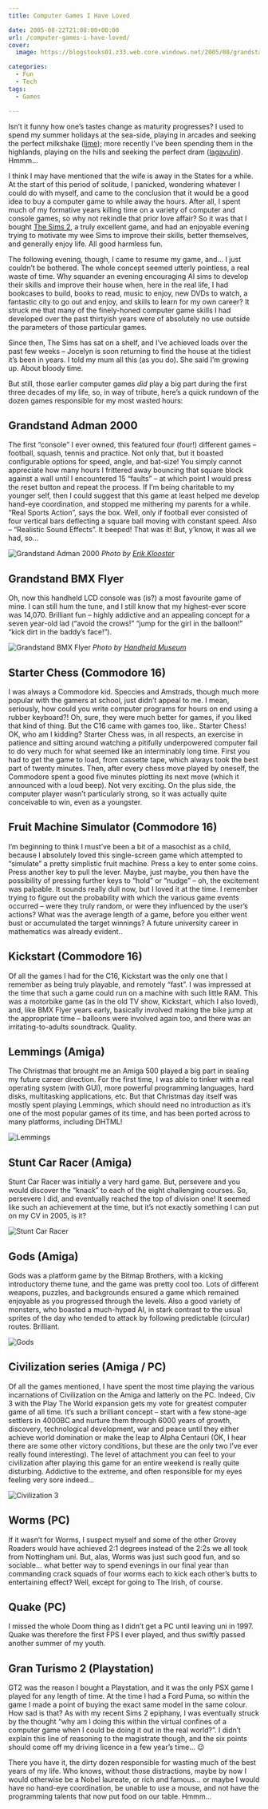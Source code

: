 ```yaml
---
title: Computer Games I Have Loved

date: 2005-08-22T21:08:00+00:00
url: /computer-games-i-have-loved/
cover: 
  image: https://blogstouks01.z33.web.core.windows.net/2005/08/grandstand-bmxflyerboxfrontjpg_35626067_o-1.jpg

categories:
  - Fun
  - Tech
tags:
  - Games

---
```

Isn’t it funny how one’s tastes change as maturity progresses?  I used to spend my summer holidays at the sea-side, playing in arcades and seeking the perfect milkshake ([lime][1]); more recently I’ve been spending them in the highlands, playing on the hills and seeking the perfect dram ([lagavulin][2]).  Hmmm&#8230;

I think I may have mentioned that the wife is away in the States for a while.  At the start of this period of solitude, I panicked, wondering whatever I could do with myself, and came to the conclusion that it would be a good idea to buy a computer game to while away the hours.  After all, I spent much of my formative years killing time on a variety of computer and console games, so why not rekindle that prior love affair?  So it was that I bought [The Sims 2][3], a truly excellent game, and had an enjoyable evening trying to motivate my wee Sims to improve their skills, better themselves, and generally enjoy life.  All good harmless fun.

The following evening, though, I came to resume my game, and&#8230;  I just couldn’t be bothered.  The whole concept seemed utterly pointless, a real waste of time.  Why squander an evening encouraging AI sims to develop their skills and improve their house when, here in the real life, I had bookcases to build, books to read, music to enjoy, new DVDs to watch, a fantastic city to go out and enjoy, and skills to learn for my own career?  It struck me that many of the finely-honed computer game skills I had developed over the past thirtyish years were of absolutely no use outside the parameters of those particular games.

Since then, The Sims has sat on a shelf, and I’ve achieved loads over the past few weeks – Jocelyn is soon returning to find the house at the tidiest it’s been in years.  I told my mum all this (as you do).  She said I’m growing up.  About bloody time.

But still, those earlier computer games _did_ play a big part during the first three decades of my life, so, in way of tribute, here’s a quick rundown of the dozen games responsible for my most wasted hours:

## Grandstand Adman 2000

The first “console” I ever owned, this featured four (four!) different games – football, squash, tennis and practice.  Not only that, but it boasted configurable options for speed, angle, and bat-size!  You simply cannot appreciate how many hours I frittered away bouncing that square block against a wall until I encountered 15 “faults” – at which point I would press the reset button and repeat the process.  If I’m being charitable to my younger self, then I could suggest that this game at least helped me develop hand-eye coordination, and stopped me mithering my parents for a while.  
“Real Sports Action”, says the box.  Well, only if football ever consisted of four vertical bars deflecting a square ball moving with constant speed.  Also – “Realistic Sound Effects”.  It beeped!  That was it!  But, y’know, it was all we had, so&#8230;

![Grandstand Adman 2000](https://blogstouks01.z33.web.core.windows.net/2023/08/grandstand-adman-2000_35626038_o.jpg)
_Photo by [Erik Klooster][4]_

## Grandstand BMX Flyer

Oh, now this handheld LCD console was (is?) a most favourite game of mine.  I can still hum the tune, and I still know that my highest-ever score was 14,070.  Brilliant fun – highly addictive and an appealing concept for a seven year-old lad (“avoid the crows!”  “jump for the girl in the balloon!”  “kick dirt in the baddy’s face!”).

![Grandstand BMX Flyer](https://blogstouks01.z33.web.core.windows.net/2023/08/grandstand-bmxflyerboxfrontjpg_35626067_o.jpg)
_Photo by [Handheld Museum][5]_

## Starter Chess (Commodore 16)

I was always a Commodore kid.  Speccies and Amstrads, though much more popular with the gamers at school, just didn’t appeal to me.  I mean, seriously, how could you write computer programs for hours on end using a rubber keyboard?!  Oh, sure, they were much better for games, if you liked that kind of thing.  But the C16 came with games too, like.. Starter Chess!  
OK, who am I kidding?  Starter Chess was, in all respects, an exercise in patience and sitting around watching a pitifully underpowered computer fail to do very much for what seemed like an interminably long time.  First you had to get the game to load, from cassette tape, which always took the best part of twenty minutes.  Then, after every chess move played by oneself, the Commodore spent a good five minutes plotting its next move (which it announced with a loud beep).  Not very exciting.  On the plus side, the computer player wasn’t particularly strong, so it was actually quite conceivable to win, even as a youngster.

## Fruit Machine Simulator (Commodore 16)

I’m beginning to think I must’ve been a bit of a masochist as a child, because I absolutely loved this single-screen game which attempted to “simulate” a pretty simplistic fruit machine.  Press a key to enter some coins.  Press another key to pull the lever.  Maybe, just maybe, you then have the possibility of pressing further keys to “hold” or “nudge” – oh, the excitement was palpable.  It sounds really dull now, but I loved it at the time.  I remember trying to figure out the probability with which the various game events occurred – were they truly random, or were they influenced by the user’s actions?  What was the average length of a game, before you either went bust or accumulated the target winnings?  A future university career in mathematics was  already evident..

## Kickstart (Commodore 16)

Of all the games I had for the C16, Kickstart was the only one that I remember as being truly playable, and remotely “fast”.  I was impressed at the time that such a game could run on a machine with such little RAM.  This was a motorbike game (as in the old TV show, Kickstart, which I also loved), and, like BMX Flyer years early, basically involved making the bike jump at the appropriate time – balloons were involved again too, and there was an irritating-to-adults soundtrack.  Quality.

## Lemmings (Amiga)

The Christmas that brought me an Amiga 500 played a big part in sealing my future career direction.  For the first time, I was able to tinker with a real operating system (with GUI), more powerful programming languages, hard disks, multitasking applications, etc.  But that Christmas day itself was mostly spent playing Lemmings, which should need no introduction as it’s one of the most popular games of its time, and has been ported across to many platforms, including DHTML!

![Lemmings](https://blogstouks01.z33.web.core.windows.net/2023/08/amiga_lemmingspng_35626091_o.png)

## Stunt Car Racer (Amiga)

Stunt Car Racer was initially a very hard game.  But, persevere and you would discover the “knack” to each of the eight challenging courses.  So, persevere I did, and eventually reached the top of division one!  It seemed like such an achievement at the time, but it’s not exactly something I can put on my CV in 2005, is it?

![Stunt Car Racer](https://blogstouks01.z33.web.core.windows.net/2023/08/stunt_car_racer_06_35626365_o.gif)

## Gods (Amiga)

Gods was a platform game by the Bitmap Brothers, with a kicking introductory theme tune, and the game was pretty cool too. Lots of different weapons, puzzles, and backgrounds ensured a game which remained enjoyable as you progressed through the levels. Also a good variety of monsters, who boasted a much-hyped AI, in stark contrast to the usual sprites of the day who tended to attack by following predictable (circular) routes. Brilliant.

![Gods](https://blogstouks01.z33.web.core.windows.net/2023/08/gods_35626019_o.png)

## Civilization series (Amiga / PC)

Of all the games mentioned, I have spent the most time playing the various incarnations of Civilization on the Amiga and latterly on the PC.  Indeed, Civ 3 with the Play The World expansion gets my vote for greatest computer game of all time.  It’s such a brilliant concept – start with a few stone-age settlers in 4000BC and nurture them through 6000 years of growth, discovery, technological development, war and peace until they either achieve world domination or make the leap to Alpha Centauri (OK, I hear there are some other victory conditions, but these are the only two I’ve ever really found interesting).  The level of attachment you can feel to your civilization after playing this game for an entire weekend is really quite disturbing.  Addictive to the extreme, and often responsible for my eyes feeling very sore indeed&#8230;

![Civilization 3](https://blogstouks01.z33.web.core.windows.net/2023/08/civ3jpg_35626007_o.jpg)

## Worms (PC)

If it wasn’t for Worms, I suspect myself and some of the other Grovey Roaders would have achieved 2:1 degrees instead of the 2:2s we all took from Nottingham uni.  But, alas, Worms was just such good fun, and so sociable&#8230; what better way to spend evenings in our final year than commanding crack squads of four worms each to kick each other’s butts to entertaining effect?  Well, except for going to The Irish, of course.

## Quake (PC)

I missed the whole Doom thing as I didn’t get a PC until leaving uni in 1997. Quake was therefore the first FPS I ever played, and thus swiftly passed another summer of my youth.

## Gran Turismo 2 (Playstation)

GT2 was the reason I bought a Playstation, and it was the only PSX game I played for any length of time.  At the time I had a Ford Puma, so within the game I made a point of buying the exact same model in the same colour.  How sad is that?  As with my recent Sims 2 epiphany, I was eventually struck by the thought “why am I doing this within the virtual confines of a computer game when I could be doing it out in the real world?”.  I didn’t explain this line of reasoning to the magistrate though, and the six points should come off my driving licence in a few year’s time&#8230; 😉

There you have it, the dirty dozen responsible for wasting much of the best years of my life.  Who knows, without those distractions, maybe by now I would otherwise be a Nobel laureate, or rich and famous&#8230;  or maybe I would have no hand-eye coordination, be unable to use a mouse, and not have the programming talents that now put food on our table.  Hmmm&#8230;

 [1]: http://www.snackspot.org.uk/thread.php?story=0408101147daa
 [2]: http://www.scotchwhisky.com/focus/lagavulin.htm
 [3]: http://thesims2.ea.com/
 [4]: http://computermuseum.50megs.com/collectionpong.htm
 [5]: http://www.handheldmuseum.com/Grandstand/BMXF.htm